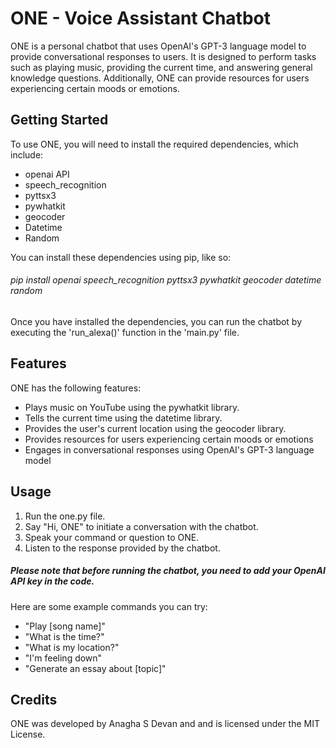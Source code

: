 # ONE - Voice Assistant Chatbot

ONE is a personal chatbot that uses OpenAI's GPT-3 language model to provide conversational responses to users. It is designed to perform tasks such as playing music, providing the current time, and answering general knowledge questions. Additionally, ONE can provide resources for users experiencing certain moods or emotions.

## Getting Started
To use ONE, you will need to install the required dependencies, which include:

* openai API
* speech_recognition
* pyttsx3
* pywhatkit
* geocoder
* Datetime
* Random
 
You can install these dependencies using pip, like so:
###### pip install openai speech_recognition pyttsx3 pywhatkit geocoder datetime random


Once you have installed the dependencies, you can run the chatbot by executing the 'run_alexa()' function in the 'main.py' file.

## Features
ONE has the following features:

* Plays music on YouTube using the pywhatkit library.
* Tells the current time using the datetime library.
* Provides the user's current location using the geocoder library.
* Provides resources for users experiencing certain moods or emotions
* Engages in conversational responses using OpenAI's GPT-3 language model


## Usage
1. Run the one.py file.
2. Say "Hi, ONE" to initiate a conversation with the chatbot.
3. Speak your command or question to ONE.
4. Listen to the response provided by the chatbot.

##### Please note that before running the chatbot, you need to add your OpenAI API key in the code.


Here are some example commands you can try:

* "Play [song name]"
* "What is the time?"
* "What is my location?"
* "I'm feeling down"
* "Generate an essay about [topic]"
## Credits

ONE was developed by Anagha S Devan and and is licensed under the MIT License.

